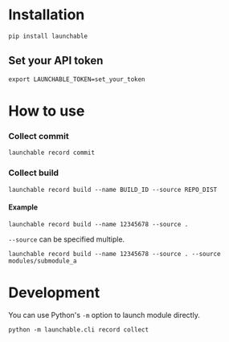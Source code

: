 # Installation

```shell
pip install launchable
```

## Set your API token

```shell
export LAUNCHABLE_TOKEN=set_your_token
```

# How to use

### Collect commit

```shell
launchable record commit
```

### Collect build

```shell
launchable record build --name BUILD_ID --source REPO_DIST
```

#### Example
```shell
launchable record build --name 12345678 --source .
```

`--source` can be specified multiple.
```shell
launchable record build --name 12345678 --source . --source modules/submodule_a
```

# Development
You can use Python's `-m` option to launch module directly.
```shell
python -m launchable.cli record collect
```